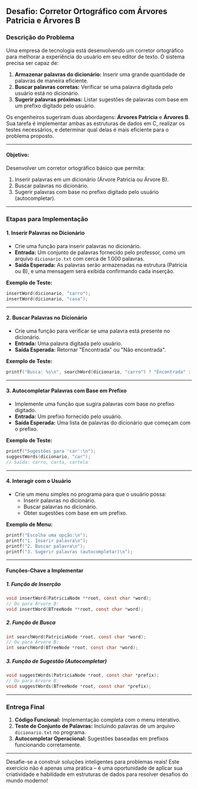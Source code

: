 ## **Desafio: Corretor Ortográfico com Árvores Patricia e Árvores B**


### **Descrição do Problema**

Uma empresa de tecnologia está desenvolvendo um corretor ortográfico para melhorar a experiência do usuário em seu editor de texto. O sistema precisa ser capaz de:

1. **Armazenar palavras do dicionário:** Inserir uma grande quantidade de palavras de maneira eficiente.
2. **Buscar palavras corretas:** Verificar se uma palavra digitada pelo usuário está no dicionário.
3. **Sugerir palavras próximas:** Listar sugestões de palavras com base em um prefixo digitado pelo usuário.

Os engenheiros sugeriram duas abordagens: **Árvores Patricia** e **Árvores B**. Sua tarefa é implementar ambas as estruturas de dados em C, realizar os testes necessários, e determinar qual delas é mais eficiente para o problema proposto.

---
#### **Objetivo:**
Desenvolver um corretor ortográfico básico que permita:
1. Inserir palavras em um dicionário (Árvore Patricia ou Árvore B).
2. Buscar palavras no dicionário.
3. Sugerir palavras com base no prefixo digitado pelo usuário (autocompletar).
---

### **Etapas para Implementação**

#### **1. Inserir Palavras no Dicionário**
   - Crie uma função para inserir palavras no dicionário.
   - **Entrada:** Um conjunto de palavras fornecido pelo professor, como um arquivo `dicionario.txt` com cerca de 1.000 palavras.
   - **Saída Esperada:** As palavras serão armazenadas na estrutura (Patricia ou B), e uma mensagem será exibida confirmando cada inserção.

   **Exemplo de Teste:**
   ```c
   insertWord(dicionario, "carro");
   insertWord(dicionario, "casa");
   ```

---

#### **2. Buscar Palavras no Dicionário**
   - Crie uma função para verificar se uma palavra está presente no dicionário.
   - **Entrada:** Uma palavra digitada pelo usuário.
   - **Saída Esperada:** Retornar "Encontrada" ou "Não encontrada".

   **Exemplo de Teste:**
   ```c
   printf("Busca: %s\n", searchWord(dicionario, "carro") ? "Encontrada" : "Não encontrada");
   ```

---

#### **3. Autocompletar Palavras com Base em Prefixo**
   - Implemente uma função que sugira palavras com base no prefixo digitado.
   - **Entrada:** Um prefixo fornecido pelo usuário.
   - **Saída Esperada:** Uma lista de palavras do dicionário que começam com o prefixo.

   **Exemplo de Teste:**
   ```c
   printf("Sugestões para 'car':\n");
   suggestWords(dicionario, "car");
   // Saída: carro, carta, cartela
   ```

---

#### **4. Interagir com o Usuário**
   - Crie um menu simples no programa para que o usuário possa:
     - Inserir palavras no dicionário.
     - Buscar palavras no dicionário.
     - Obter sugestões com base em um prefixo.

   **Exemplo de Menu:**
   ```c
   printf("Escolha uma opção:\n");
   printf("1. Inserir palavra\n");
   printf("2. Buscar palavra\n");
   printf("3. Sugerir palavras (autocompletar)\n");
   ```

---

#### **Funções-Chave a Implementar**

##### **1. Função de Inserção**
```c
void insertWord(PatriciaNode **root, const char *word);
// Ou para Árvore B:
void insertWord(BTreeNode **root, const char *word);
```

##### **2. Função de Busca**
```c
int searchWord(PatriciaNode *root, const char *word);
// Ou para Árvore B:
int searchWord(BTreeNode *root, const char *word);
```

##### **3. Função de Sugestão (Autocompletar)**
```c
void suggestWords(PatriciaNode *root, const char *prefix);
// Ou para Árvore B:
void suggestWords(BTreeNode *root, const char *prefix);
```

---

### **Entrega Final**
1. **Código Funcional:** Implementação completa com o menu interativo.
2. **Teste de Conjunto de Palavras:** Incluindo palavras de um arquivo `dicionario.txt` no programa.
3. **Autocompletar Operacional:** Sugestões baseadas em prefixos funcionando corretamente.

---

Desafie-se a construir soluções inteligentes para problemas reais! Este exercício não é apenas uma prática – é uma oportunidade de aplicar sua criatividade e habilidade em estruturas de dados para resolver desafios do mundo moderno!

